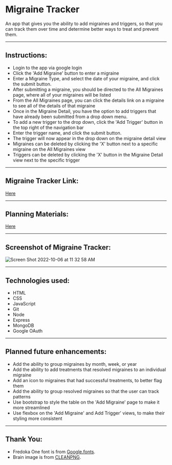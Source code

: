 
# Migraine Tracker

An app that gives you the ability to add migraines and triggers, so that you can track them over time and determine better ways to treat and prevent them.

***

## Instructions:
* Login to the app via google login 
* Click the 'Add Migraine' button to enter a migraine
* Enter a Migraine Type, and select the date of your migraine, and click the submit button.
* After submitting a migraine, you should be directed to the All Migraines page, where all of your migraines will be listed
* From the All Migraines page, you can click the details link on a migraine to see all of the details of that migraine
* Once in the Migraine Detail, you have the option to add triggers that have already been submitted from a drop down menu.  
* To add a new trigger to the drop down, click the 'Add Trigger' button in the top right of the navigation bar
* Enter the trigger name, and click the submit button.
* The trigger will now appear in the drop down on the migraine detail view
* Migraines can be deleted by clicking the 'X' button next to a specific migraine on the All Migraines view
* Triggers can be deleted by clicking the 'X' button in the Migraine Detail view next to the specific trigger

***

## Migraine Tracker Link:
[Here](https://migrainetracker.fly.dev/)

***

## Planning Materials:
[Here](https://trello.com/b/5IjNm0K9/migraine-tracker)

***

## Screenshot of Migraine Tracker:
![Screen Shot 2022-10-06 at 11 32 58 AM](https://user-images.githubusercontent.com/111081232/194356877-16e38831-d044-40b9-afbf-d10909010981.png)

*** 

## Technologies used:
* HTML
* CSS
* JavaScript
* Git
* Node
* Express
* MongoDB
* Google OAuth

***

## Planned future enhancements:
* Add the ability to group migraines by month, week, or year
* Add the ability to add treatments that resolved migraines to an individual migraine
* Add an icon to migraines that had successful treatments, to better flag them
* Add the ability to group resolved migraines so that the user can track patterns
* Use bootstrap to style the table on the 'Add Migraine' page to make it more streamlined
* Use flexbox on the 'Add Migraine' and Add Trigger' views, to make their styling more consistent

***

## Thank You:
* Fredoka One font is from [Google.fonts](https://fonts.google.com/about).
* Brain image is from [CLEANPNG](https://www.cleanpng.compng-logo-clip-art-brain-vector-graphics-the-idea-monk-5986103/download-png.html).


